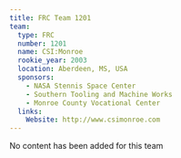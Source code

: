 ```yaml
---
title: FRC Team 1201
team:
  type: FRC
  number: 1201
  name: CSI:Monroe
  rookie_year: 2003
  location: Aberdeen, MS, USA
  sponsors:
    - NASA Stennis Space Center
    - Southern Tooling and Machine Works
    - Monroe County Vocational Center
  links:
    Website: http://www.csimonroe.com
---
```

No content has been added for this team